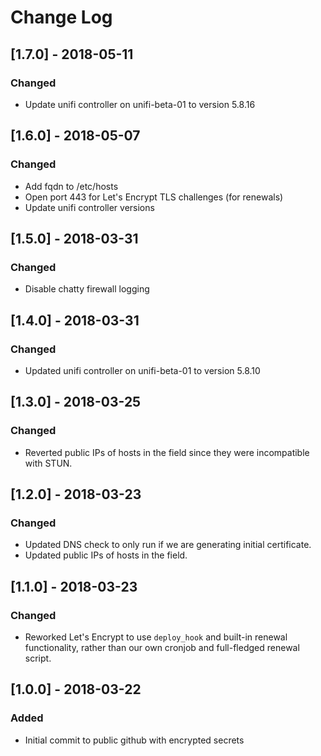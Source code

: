 # Change Log

## [1.7.0] - 2018-05-11
### Changed
- Update unifi controller on unifi-beta-01 to version 5.8.16

## [1.6.0] - 2018-05-07
### Changed
- Add fqdn to /etc/hosts
- Open port 443 for Let's Encrypt TLS challenges (for renewals)
- Update unifi controller versions

## [1.5.0] - 2018-03-31
### Changed
- Disable chatty firewall logging

## [1.4.0] - 2018-03-31
### Changed
- Updated unifi controller on unifi-beta-01 to version 5.8.10

## [1.3.0] - 2018-03-25
### Changed
- Reverted public IPs of hosts in the field since they were incompatible with STUN.

## [1.2.0] - 2018-03-23
### Changed
- Updated DNS check to only run if we are generating initial certificate.
- Updated public IPs of hosts in the field.

## [1.1.0] - 2018-03-23
### Changed
- Reworked Let's Encrypt to use `deploy_hook` and built-in renewal functionality,
  rather than our own cronjob and full-fledged renewal script.

## [1.0.0] - 2018-03-22
### Added
- Initial commit to public github with encrypted secrets
